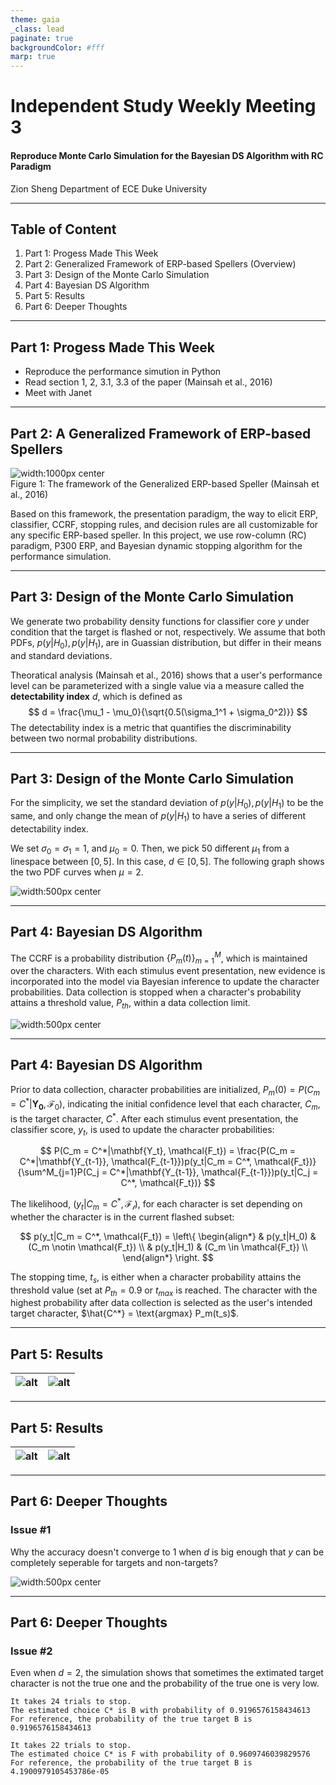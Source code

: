 ```yaml
---
theme: gaia
_class: lead
paginate: true
backgroundColor: #fff
marp: true
---
```

# **Independent Study Weekly Meeting 3**

#### Reproduce Monte Carlo Simulation for the Bayesian DS Algorithm with RC Paradigm

Zion Sheng
Department of ECE
Duke University

---
## Table of Content

1. Part 1: Progess Made This Week
2. Part 2: Generalized Framework of ERP-based Spellers (Overview)
3. Part 3: Design of the Monte Carlo Simulation
4. Part 4: Bayesian DS Algorithm
5. Part 5: Results
6. Part 6: Deeper Thoughts

---
## Part 1: Progess Made This Week
<style scoped>
img[alt~="center"] {
  display: block;
  margin: 0 auto;
}
</style>

- Reproduce the performance simution in Python
- Read section 1, 2, 3.1, 3.3 of the paper (Mainsah et al., 2016)
- Meet with Janet

---
## Part 2: A Generalized Framework of ERP-based Spellers
<style scoped>
img[alt~="center"] {
  display: block;
  margin: 0 auto;
}

section {
  font-size: 25px
}
</style>
![width:1000px center](Image/framework.jpg)
Figure 1: The framework of the Generalized ERP-based Speller (Mainsah et al., 2016)

Based on this framework, the presentation paradigm, the way to elicit ERP, classifier, CCRF, stopping rules, and decision rules are all customizable for any specific ERP-based speller. In this project, we use row-column (RC) paradigm, P300 ERP, and Bayesian dynamic stopping algorithm for the performance simulation.

---
## Part 3: Design of the Monte Carlo Simulation
<style scoped>
img[alt~="center"] {
  display: block;
  margin: 0 auto;
}

section {
  font-size: 25px
}
</style>


We generate two probability density functions for classifier core $y$ under condition that the target is flashed or not, respectively. We assume that both PDFs, $p(y|H_0), p(y|H_1)$, are in Guassian distribution, but differ in their means and standard deviations.

Theoratical analysis (Mainsah et al., 2016) shows that a user's performance level can be parameterized with a single value via a measure called the **detectability index** $d$, which is defined as
$$
d = \frac{\mu_1 - \mu_0}{\sqrt{0.5(\sigma_1^1 + \sigma_0^2)}}
$$
The detectability index is a metric that quantifies the discriminability between two normal probability distributions.

---
## Part 3: Design of the Monte Carlo Simulation
<style scoped>
img[alt~="center"] {
  display: block;
  margin: 0 auto;
}

section {
  font-size: 25px
}
</style>

For the simplicity, we set the standard deviation of $p(y|H_0), p(y|H_1)$ to be the same, and only change the mean of $p(y|H_1)$ to have a series of different detectability index.

We set $\sigma_0 = \sigma_1 = 1$, and $\mu_0 = 0$. Then, we pick $50$ different $\mu_1$ from a linespace between $[0, 5]$. In this case, $d \in [0, 5]$. The following graph shows the two PDF curves when $\mu = 2$.

![width:500px center](Image/example_pdf.png)

---
## Part 4: Bayesian DS Algorithm
<style scoped>
img[alt~="center"] {
  display: block;
  margin: 0 auto;
}

section {
  font-size: 25px
}
</style>
The CCRF is a probability distribution $\{P_m(t)\}^M_{m=1}$, which is maintained over the characters. With each stimulus event presentation, new evidence is incorporated into the model via Bayesian inference to update the character probabilities. Data collection is stopped when a character's probability attains a threshold value, $P_{th}$, within a data collection limit.

![width:500px center](Image/cond_distribution.jpg)


---
## Part 4: Bayesian DS Algorithm
<style scoped>
img[alt~="center"] {
  display: block;
  margin: 0 auto;
}

section {
  font-size: 25px
}
</style>

Prior to data collection, character probabilities are initialized, $P_m(0) = P(C_m = C^*|\mathbf{Y_0}, \mathcal{F_0})$, indicating the initial confidence level that each character, $C_m$, is the target character, $C^*$. After each stimulus event presentation, the classifier score, $y_t$, is used to update the character probabilities:

$$
P(C_m = C^*|\mathbf{Y_t}, \mathcal{F_t}) = \frac{P(C_m = C^*|\mathbf{Y_{t-1}}, \mathcal{F_{t-1}})p(y_t|C_m = C^*, \mathcal{F_t})}{\sum^M_{j=1}P(C_j = C^*|\mathbf{Y_{t-1}}, \mathcal{F_{t-1}})p(y_t|C_j = C^*, \mathcal{F_t})}
$$

The likelihood, $(y_t|C_m = C^*, \mathcal{F_t})$, for each character is set depending on whether the character is in the current flashed subset:

$$
p(y_t|C_m = C^*, \mathcal{F_t}) = \left\{
\begin{align*}
      & p(y_t|H_0) & (C_m \notin \mathcal{F_t}) \\
      & p(y_t|H_1) & (C_m \in \mathcal{F_t}) \\
\end{align*} 
\right.
$$

The stopping time, $t_s$, is either when a character probability attains the threshold value (set at $P_{th} = 0.9$ or $t_{max}$ is reached. The character with the highest probability after data collection is selected as the user's intended target character, $\hat{C^*} = \text{argmax} P_m(t_s)$.

---
## Part 5: Results
<style scoped>
img[alt~="center"] {
  display: block;
  margin: 0 auto;
}

section {
  font-size: 25px
}
</style>


|![alt](Image/raw_accuracy.png) | ![alt](Image/smooth_accuracy.png)|
|-|-|

---
## Part 5: Results
<style scoped>
img[alt~="center"] {
  display: block;
  margin: 0 auto;
}

section {
  font-size: 25px
}
</style>


|![alt](Image/raw_stopping_time.png) | ![alt](Image/smooth_stopping_time.png)|
|-|-|


---
## Part 6: Deeper Thoughts
<style scoped>
img[alt~="center"] {
  display: block;
  margin: 0 auto;
}

section {
  font-size: 25px
}
</style>

### Issue #1
Why the accuracy doesn't converge to $1$ when $d$ is big enough that $y$ can be completely seperable for targets and non-targets?

![width:500px center](Image/smooth_accuracy.png)

---
## Part 6: Deeper Thoughts
<style scoped>
img[alt~="center"] {
  display: block;
  margin: 0 auto;
}

section {
  font-size: 25px
}
</style>

### Issue #2
Even when $d = 2$, the simulation shows that sometimes the extimated target character is not the true one and the probability of the true one is very low.

```text
It takes 24 trials to stop.
The estimated choice C* is B with probability of 0.9196576158434613
For reference, the probability of the true target B is 0.9196576158434613

It takes 22 trials to stop.
The estimated choice C* is F with probability of 0.9609746039829576
For reference, the probability of the true target B is 4.1900979105453786e-05
```

